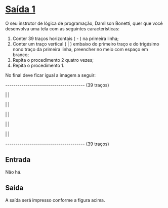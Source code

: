 # **<u>Saída 1</u>**

O seu instrutor de lógica de programação, Damilson Bonetti, quer que você desenvolva uma tela com as seguintes características:

1. Conter 39 traços horizontais ( - ) na primeira linha;
2. Conter um traço vertical ( | ) embaixo do primeiro traço e do trigésimo nono traço da primeira linha, preencher no meio com espaço em branco;
3. Repita o procedimento 2 quatro vezes;
4. Repita o procedimento 1.

No final deve ficar igual a imagem a seguir:

--------------------------------------- (39 traços)

|                                            |

|                                            |

|                                            |

|                                            |

|                                            |

--------------------------------------- (39 traços)

## Entrada

Não há.

## Saída

A saída será impresso conforme a figura acima.